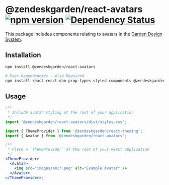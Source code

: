 # @zendeskgarden/react-avatars [![npm version](https://img.shields.io/npm/v/@zendeskgarden/react-avatars.svg?style=flat-square)](https://www.npmjs.com/package/@zendeskgarden/react-avatars) [![Dependency Status](https://img.shields.io/david/zendeskgarden/react-components.svg?path=packages/avatars&style=flat-square)](https://david-dm.org/zendeskgarden/react-components?path=packages/avatars) <!-- markdownlint-disable -->

<!-- markdownlint-enable -->

This package includes components relating to avatars in the
[Garden Design System](https://zendeskgarden.github.io/).

## Installation

```sh
npm install @zendeskgarden/react-avatars

# Peer Dependencies - Also Required
npm install react react-dom prop-types styled-components @zendeskgarden/react-theming
```

## Usage

```jsx static
/**
 * Include avatar styling at the root of your application
 */
import '@zendeskgarden/react-avatars/dist/styles.css';

import { ThemeProvider } from '@zendeskgarden/react-theming';
import { Avatar } from '@zendeskgarden/react-avatars';

/**
 * Place a `ThemeProvider` at the root of your React application
 */
<ThemeProvider>
  <Avatar>
    <img src="images/amir.png" alt="Example Avatar" />
  </Avatar>
</ThemeProvider>;
```

